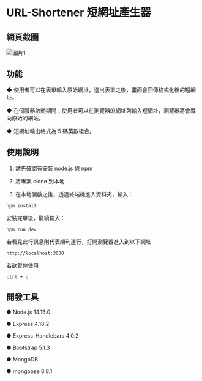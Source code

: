 # URL-Shortener 短網址產生器
## 網頁截圖
![圖片1](https://user-images.githubusercontent.com/118960946/209934429-e61ece49-72a8-48bc-a50a-20f2b08fe17c.png)

## 功能
◆ 使用者可以在表單輸入原始網址，送出表單之後，畫面會回傳格式化後的短網址。

◆ 在伺服器啟動期間：使用者可以在瀏覽器的網址列輸入短網址，瀏覽器將會導向原始的網站。

◆ 短網址輸出格式為 5 碼英數組合。

## 使用說明
1. 請先確認有安裝 node.js 與 npm

2. 將專案 clone 到本地

3. 在本地開啟之後，透過終端機進入資料夾，輸入：
```
npm install
```
安裝完畢後，繼續輸入：

```
npm run dev
```
若看見此行訊息則代表順利運行，打開瀏覽器進入到以下網址
```
http://localhost:3000
```
若欲暫停使用
```
ctrl + c
```


## 開發工具
● Node.js 14.16.0

● Express 4.18.2

● Express-Handlebars 4.0.2

● Bootstrap 5.1.3

● MongoDB

● mongoose 6.8.1
